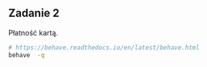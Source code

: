 ## Zadanie 2

Płatność kartą.

```bash
# https://behave.readthedocs.io/en/latest/behave.html
behave  -q
```

